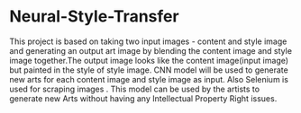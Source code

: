 # Neural-Style-Transfer
This project is based on taking two input images - content and style
image and generating an output art image by blending the content
image and style image together.The output image looks like the
content image(input image) but painted in the style of style image.
CNN model will be used to generate new arts for each content image
and style image as input. Also Selenium is used for scraping images .
This model can be used by the artists to generate new Arts without
having any Intellectual Property Right issues.
